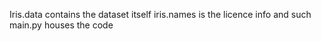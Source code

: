 Iris.data contains the dataset itself
iris.names is the licence info and such
main.py houses the code
